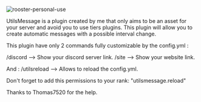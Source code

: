 
 ![rooster-personal-use](https://user-images.githubusercontent.com/71601884/161353049-09523f53-ce2d-4ec5-8680-99bb4c8c3905.png)

UtilsMessage is a plugin created by me that only aims to be an asset for your server and avoid you to use tiers plugins. This plugin will allow you to create automatic messages with a possible interval change.

This plugin have only 2 commands fully customizable by the config.yml :
 
/discord --> Show your discord server link.
/site --> Show your website link.
 
And :
/utilsreload --> Allows to reload the config.yml.

Don't forget to add this permissions to your rank: "utilsmessage.reload"


Thanks to Thomas7520 for the help.

